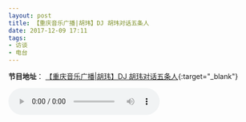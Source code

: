```yaml
---
layout: post
title: 【重庆音乐广播|胡玮】DJ 胡玮对话五条人
date: 2017-12-09 17:11
tags:
- 访谈
- 电台
---
```


**节目地址**：
[【重庆音乐广播|胡玮】DJ 胡玮对话五条人](https://mp.weixin.qq.com/mp/audio?_wxindex_=0&scene=104&__biz=MjM5NTM4MzkyMQ==&mid=2654005097&idx=1&voice_id=MjM5NTM4MzkyMV8yNjU0MDA1MDk2&sn=339ad4b644aecbc330ee43ca7721006e#wechat_redirect){:target="_blank"}

<audio controls loop style="width:60%;">
    <source src="/assets/audio/huwei2017.mp3" type="audio/mpeg">
</audio>